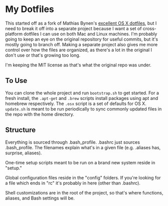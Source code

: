 # My Dotfiles

This started off as a fork of Mathias Bynen's [excellent OS X dotfiles](https://github.com/mathiasbynens/dotfiles), but I need to break it off into a separate project because I want a set of cross-platform dotfiles I can use on both Mac and Linux machines. I'm probably going to keep an eye on the original repository for useful commits, but it's mostly going to branch off. Making a separate project also gives me more control over how the files are organized, as there's a lot in the original I don't use or that's growing too long.

I'm keeping the MIT license as that's what the original repo was under.

## To Use

You can clone the whole project and run `bootstrap.sh` to get started. For a fresh install, the `.apt-get` and `.brew` scripts install packages using apt and homebrew respectively. The `.osx` script is a set of defaults for OS X. `update.sh` is meant to be run periodically to sync commonly updated files in the repo with the home directory.

## Structure

Everything is sourced through .bash\_profile. .bashrc just sources .bash\_profile. The filenames explain what's in a given file (e.g. .aliases has, surprise, aliases).

One-time setup scripts meant to be run on a brand new system reside in "setup."

Global configuration files reside in the "config" folders. If you're looking for a file which ends in "rc" it's probably in here (other than .bashrc).

Shell customizations are in the root of the project, so that's where functions, aliases, and Bash settings will be.
